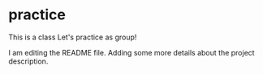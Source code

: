 # practice
This is a class
Let's practice as group!

I am editing the README file. Adding some more details about the project description.
